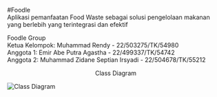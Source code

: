 #Foodle  
Aplikasi pemanfaatan Food Waste sebagai solusi pengelolaan makanan yang berlebih yang terintegrasi dan efektif

Foodle Group  
Ketua Kelompok: Muhammad Rendy              - 22/503275/TK/54980  
Anggota 1: Emir Abe Putra Agastha           - 22/499337/TK/54742  
Anggota 2: Muhammad Zidane Septian Irsyadi  - 22/504678/TK/55212

<p align="center"> Class Diagram  

![Class Diagram](https://github.com/user-attachments/assets/55568354-f128-46b2-86be-aa71bae309e1)

